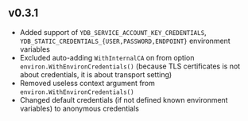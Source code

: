 ## v0.3.1
* Added support of `YDB_SERVICE_ACCOUNT_KEY_CREDENTIALS`, `YDB_STATIC_CREDENTIALS_{USER,PASSWORD,ENDPOINT}` environment variables
* Excluded auto-adding `WithInternalCA` on from option `environ.WithEnvironCredentials()` (because TLS certificates is not about credentials, it is about transport setting)
* Removed useless context argument from `environ.WithEnvironCredentials()`
* Changed default credentials (if not defined known environment variables) to anonymous credentials
